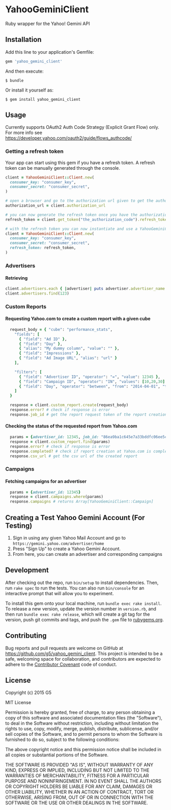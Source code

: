 # YahooGeminiClient

Ruby wrapper for the Yahoo! Gemini API

## Installation

Add this line to your application's Gemfile:

```ruby
gem 'yahoo_gemini_client'
```

And then execute:

    $ bundle

Or install it yourself as:

    $ gem install yahoo_gemini_client

## Usage
Currently supports OAuth2 Auth Code Strategy (Explicit Grant Flow) only.
For more info see https://developer.yahoo.com/oauth2/guide/flows_authcode/

### Getting a refresh token

Your app can start using this gem if you have a refresh token.
A refresh token can be manually generated through the console.

```ruby
client = YahooGeminiClient::Client.new(
  consumer_key: "consumer_key",
  consumer_secret: "consumer_secret",
)

# open a browser and go to the authorization url given to get the authorization code
authorization_url = client.authorization_url

# you can now generate the refresh token once you have the authorization code
refresh_token = client.get_token("the_authorization_code").refresh_token

# with the refresh token you can now instantiate and use a YahooGeminiClient::Client anytime
client = YahooGeminiClient::Client.new(
  consumer_key: "consumer_key",
  consumer_secret: "consumer_secret",
  refresh_token: refresh_token,
)
```

### Advertisers

#### Retrieving

```ruby
client.advertisers.each { |advertiser| puts advertiser.advertiser_name }
client.advertisers.find(123)
```

### Custom Reports

#### Requesting Yahoo.com to create a custom report with a given cube

```ruby
  request_body = { "cube": "performance_stats",
    "fields": [
      { "field": "Ad ID" },
      { "field": "Day" },
      { "alias": "My dummy column", "value": "" },
      { "field": "Impressions" },
      { "field": "Ad Image URL", "alias": "url" }
    ],

    "filters": [
      { "field": "Advertiser ID", "operator": "=", "value": 12345 },
      { "field": "Campaign ID", "operator": "IN", "values": [10,20,30] },
      { "field": "Day", "operator": "between", "from": "2014-04-01", "to": "2014-04-30" }
    ]
  }

  response = client.custom_report.create(request_body)
  response.error? # check if response is error
  response.job_id # get the report request token of the report creation job request at Yahoo.com
```

#### Checking the status of the requested report from Yahoo.com

```ruby
  params = {advertiser_id: 12345, job_id: "86ea9ba1c645e7a33bddfc06ee5c799fa40d02ce49632927"}
  response = client.custom_report.find(params)
  response.error? # check if response is error
  response.completed? # check if report creation at Yahoo.com is complete
  response.csv_url # get the csv url of the created report
```

### Campaigns

#### Fetching campaigns for an advertiser

```ruby
  params = {advertiser_id: 12345}
  response = client.campaigns.where(params)
  response.campaigns # returns Array[YahooGeminiClient::Campaign]
```

## Creating a Test Yahoo Gemini Account (For Testing)

1. Sign in using any given Yahoo Mail Account and go to `https://gemini.yahoo.com/advertiser/home`
2. Press "Sign Up" to create a Yahoo Gemini Account.
3. From here, you can create an advertiser and corresponding campaigns

## Development

After checking out the repo, run `bin/setup` to install dependencies. Then, run `rake spec` to run the tests. You can also run `bin/console` for an interactive prompt that will allow you to experiment.

To install this gem onto your local machine, run `bundle exec rake install`. To release a new version, update the version number in `version.rb`, and then run `bundle exec rake release`, which will create a git tag for the version, push git commits and tags, and push the `.gem` file to [rubygems.org](https://rubygems.org).

## Contributing

Bug reports and pull requests are welcome on GitHub at https://github.com/g5/yahoo_gemini_client. This project is intended to be a safe, welcoming space for collaboration, and contributors are expected to adhere to the [Contributor Covenant](contributor-covenant.org) code of conduct.


## License

Copyright (c) 2015 G5

MIT License

Permission is hereby granted, free of charge, to any person obtaining a copy of this software and associated documentation files (the "Software"), to deal in the Software without restriction, including without limitation the rights to use, copy, modify, merge, publish, distribute, sublicense, and/or sell copies of the Software, and to permit persons to whom the Software is furnished to do so, subject to the following conditions:

The above copyright notice and this permission notice shall be included in all copies or substantial portions of the Software.

THE SOFTWARE IS PROVIDED "AS IS", WITHOUT WARRANTY OF ANY KIND, EXPRESS OR IMPLIED, INCLUDING BUT NOT LIMITED TO THE WARRANTIES OF MERCHANTABILITY, FITNESS FOR A PARTICULAR PURPOSE AND NONINFRINGEMENT. IN NO EVENT SHALL THE AUTHORS OR COPYRIGHT HOLDERS BE LIABLE FOR ANY CLAIM, DAMAGES OR OTHER LIABILITY, WHETHER IN AN ACTION OF CONTRACT, TORT OR OTHERWISE, ARISING FROM, OUT OF OR IN CONNECTION WITH THE SOFTWARE OR THE USE OR OTHER DEALINGS IN THE SOFTWARE.
